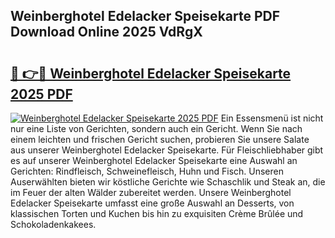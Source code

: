 ## Weinberghotel Edelacker Speisekarte PDF Download Online 2025 VdRgX

# <h2><a href="http://gc8u5uu.nevu.top/?p=Weinberghotel+Edelacker+Speisekarte">🔗 👉🔴 Weinberghotel Edelacker Speisekarte 2025 PDF</a></h2>

[![Weinberghotel Edelacker Speisekarte 2025 PDF](https://i.imgur.com/dBaPXMq.png)](http://gc8u5uu.nevu.top/?p=Weinberghotel+Edelacker+Speisekarte)
Ein Essensmenü ist nicht nur eine Liste von Gerichten, sondern auch ein Gericht. Wenn Sie nach einem leichten und frischen Gericht suchen, probieren Sie unsere Salate aus unserer Weinberghotel Edelacker Speisekarte. Für Fleischliebhaber gibt es auf unserer Weinberghotel Edelacker Speisekarte eine Auswahl an Gerichten: Rindfleisch, Schweinefleisch, Huhn und Fisch. Unseren Auserwählten bieten wir köstliche Gerichte wie Schaschlik und Steak an, die im Feuer der alten Wälder zubereitet werden. Unsere Weinberghotel Edelacker Speisekarte umfasst eine große Auswahl an Desserts, von klassischen Torten und Kuchen bis hin zu exquisiten Crème Brûlée und Schokoladenkakees.
